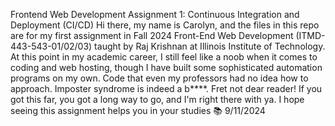 Frontend Web Development Assignment 1: Continuous Integration and Deployment (CI/CD)
Hi there, my name is Carolyn, and the files in this repo are for my first assignment in Fall 2024 Front-End Web Development (ITMD-443-543-01/02/03) taught by Raj Krishnan at Illinois Institute of Technology.
At this point in my academic career, I still feel like a noob when it comes to coding and web hosting, though I have built some sophisticated automation programs on my own.  Code that even my professors had no idea how to approach.
Imposter syndrome is indeed a b****.
Fret not dear reader! If you got this far, you got a long way to go, and I'm right there with ya.
I hope seeing this assignment helps you in your studies 📚
9/11/2024
